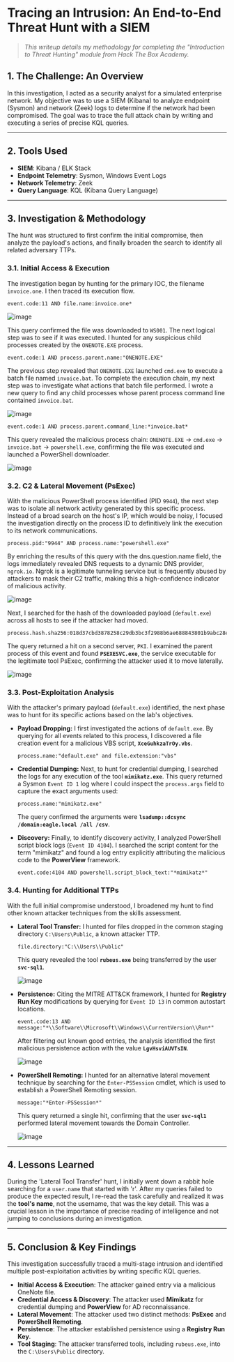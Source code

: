 # Tracing an Intrusion: An End-to-End Threat Hunt with a SIEM

> *This writeup details my methodology for completing the "Introduction to Threat Hunting" module from Hack The Box Academy.*

## 1. The Challenge: An Overview

In this investigation, I acted as a security analyst for a simulated enterprise network. My objective was to use a SIEM (Kibana) to analyze endpoint (Sysmon) and network (Zeek) logs to determine if the network had been compromised. The goal was to trace the full attack chain by writing and executing a series of precise KQL queries.

---

## 2. Tools Used

* **SIEM**: Kibana / ELK Stack
* **Endpoint Telemetry**: Sysmon, Windows Event Logs
* **Network Telemetry**: Zeek
* **Query Language**: KQL (Kibana Query Language)

---

## 3. Investigation & Methodology

The hunt was structured to first confirm the initial compromise, then analyze the payload's actions, and finally broaden the search to identify all related adversary TTPs.

### 3.1. Initial Access & Execution

The investigation began by hunting for the primary IOC, the filename `invoice.one`. I then traced its execution flow.

```kql
event.code:11 AND file.name:invoice.one*
```

![image](./images/kibana-showing-onenote.png)

This query confirmed the file was downloaded to `WS001`. The next logical step was to see if it was executed. I hunted for any suspicious child processes created by the `ONENOTE.EXE` process.

```kql
event.code:1 AND process.parent.name:"ONENOTE.EXE"
```

The previous step revealed that `ONENOTE.EXE` launched `cmd.exe` to execute a batch file named `invoice.bat`. To complete the execution chain, my next step was to investigate what actions that batch file performed. I wrote a new query to find any child processes whose parent process command line contained `invoice.bat`.

![image](./images/process-chain-onenote-cmd-bat.png)

```kql
event.code:1 AND process.parent.command_line:*invoice.bat*
```

This query revealed the malicious process chain: `ONENOTE.EXE` → `cmd.exe` → `invoice.bat` → `powershell.exe`, confirming the file was executed and launched a PowerShell downloader.

![image](./images/process-chain-bat-powershell.png)

### 3.2. C2 & Lateral Movement (PsExec)

With the malicious PowerShell process identified (PID `9944`), the next step was to isolate all network activity generated by this specific process. Instead of a broad search on the host's IP, which would be noisy, I focused the investigation directly on the process ID to definitively link the execution to its network communications.

```kql
process.pid:"9944" AND process.name:"powershell.exe"
```
By enriching the results of this query with the dns.question.name field, the logs immediately revealed DNS requests to a dynamic DNS provider, `ngrok.io`. Ngrok is a legitimate tunneling service but is frequently abused by attackers to mask their C2 traffic, making this a high-confidence indicator of malicious activity.

![image](./images/finding_dns_ngrokio.png)

Next, I searched for the hash of the downloaded payload (`default.exe`) across all hosts to see if the attacker had moved.

```kql
process.hash.sha256:018d37cbd3878258c29db3bc3f2988b6ae688843801b9abc28e6151141ab66d4
```
The query returned a hit on a second server, `PKI`. I examined the parent process of this event and found **`PSEXESVC.exe`**, the service executable for the legitimate tool PsExec, confirming the attacker used it to move laterally.

![image](./images/lateral_transfer.png)

### 3.3. Post-Exploitation Analysis

With the attacker's primary payload (`default.exe`) identified, the next phase was to hunt for its specific actions based on the lab's objectives.

* **Payload Dropping:** I first investigated the actions of `default.exe`. By querying for all events related to this process, I discovered a file creation event for a malicious VBS script, **`XceGuhkzaTrOy.vbs`**.

    ```kql
    process.name:"default.exe" and file.extension:"vbs"
    ```

* **Credential Dumping:** Next, to hunt for credential dumping, I searched the logs for any execution of the tool **`mimikatz.exe`**. This query returned a Sysmon `Event ID 1` log where I could inspect the `process.args` field to capture the exact arguments used:

    ```kql
    process.name:"mimikatz.exe"
    ```
    The query confirmed the arguments were **`lsadump::dcsync /domain:eagle.local /all /csv`**.

* **Discovery:** Finally, to identify discovery activity, I analyzed PowerShell script block logs (`Event ID 4104`). I searched the script content for the term "mimikatz" and found a log entry explicitly attributing the malicious code to the **PowerView** framework.

    ```kql
    event.code:4104 AND powershell.script_block_text:"*mimikatz*"
    ```

### 3.4. Hunting for Additional TTPs

With the full initial compromise understood, I broadened my hunt to find other known attacker techniques from the skills assessment.

* **Lateral Tool Transfer:** I hunted for files dropped in the common staging directory `C:\Users\Public`, a known attacker TTP.
    ```kql
    file.directory:"C:\\Users\\Public"
    ```
    This query revealed the tool **`rubeus.exe`** being transferred by the user **`svc-sql1`**.

  ![image](./images/task1.png)

* **Persistence:** Citing the MITRE ATT&CK framework, I hunted for **Registry Run Key** modifications by querying for `Event ID 13` in common autostart locations.
    ```kql
    event.code:13 AND message:"*\\Software\\Microsoft\\Windows\\CurrentVersion\\Run*"
    ```
    After filtering out known good entries, the analysis identified the first malicious persistence action with the value **`LgvHsviAUVTsIN`**.

  ![image](./images/task2.png)

* **PowerShell Remoting:** I hunted for an alternative lateral movement technique by searching for the `Enter-PSSession` cmdlet, which is used to establish a PowerShell Remoting session.
    ```kql
    message:"*Enter-PSSession*"
    ```
    This query returned a single hit, confirming that the user **`svc-sql1`** performed lateral movement towards the Domain Controller.

  ![image](./images/task3.png)
---

## 4. Lessons Learned

During the 'Lateral Tool Transfer' hunt, I initially went down a rabbit hole searching for a `user.name` that started with 'r'. After my queries failed to produce the expected result, I re-read the task carefully and realized it was the **tool's name**, not the username, that was the key detail. This was a crucial lesson in the importance of precise reading of intelligence and not jumping to conclusions during an investigation.

---

## 5. Conclusion & Key Findings

This investigation successfully traced a multi-stage intrusion and identified multiple post-exploitation activities by writing specific KQL queries.

* **Initial Access & Execution**: The attacker gained entry via a malicious OneNote file.
* **Credential Access & Discovery**: The attacker used **Mimikatz** for credential dumping and **PowerView** for AD reconnaissance.
* **Lateral Movement**: The attacker used two distinct methods: **PsExec** and **PowerShell Remoting**.
* **Persistence**: The attacker established persistence using a **Registry Run Key**.
* **Tool Staging**: The attacker transferred tools, including `rubeus.exe`, into the `C:\Users\Public` directory.

